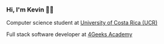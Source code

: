 ### Hi, I'm Kevin 👋🏾

Computer science student at <a href="https://www.ucr.ac.cr/">University of Costa Rica (UCR)</a>

Full stack software developer at <a href="https://4geeksacademy.com/">4Geeks Academy</a>

<!--
**KevinJPC/KevinJPC** is a ✨ _special_ ✨ repository because its `README.md` (this file) appears on your GitHub profile.

Here are some ideas to get you started:

- 🔭 I’m currently working on ...
- 🌱 I’m currently learning ...
- 👯 I’m looking to collaborate on ...
- 🤔 I’m looking for help with ...
- 💬 Ask me about ...
- 📫 How to reach me: ...
- 😄 Pronouns: ...
- ⚡ Fun fact: ...
-->
